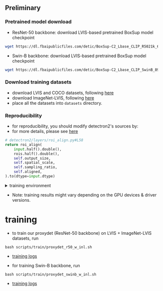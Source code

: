 ## Preliminary


### Pretrained model download
- ResNet-50 backbone: download LVIS-based pretrained BoxSup model checkpoint
```bash
wget https://dl.fbaipublicfiles.com/detic/BoxSup-C2_Lbase_CLIP_R5021k_640b64_4x.pth -O models/BoxSup-C2_Lbase_CLIP_R5021k_640b64_4x.pth
```
- Swin-B backbone: download LVIS-based pretrained BoxSup model checkpoint
```bash
wget https://dl.fbaipublicfiles.com/detic/BoxSup-C2_Lbase_CLIP_SwinB_896b32_4x.pth -O models/BoxSup-C2_Lbase_CLIP_SwinB_896b32_4x.pth
```

### Download training datasets
- download LVIS and COCO datasets, following [here](https://github.com/facebookresearch/Detic/tree/main/datasets#coco-and-lvis)
- download ImageNet-LVIS, following [here](https://github.com/facebookresearch/Detic/tree/main/datasets#imagenet-21k)
- place all the datasets into ```datasets``` directory.

### Reproducibility

- for reproducibility, you should modify detectron2's sources by:
- for more details, please see [here](https://github.com/facebookresearch/detectron2/issues/4723)

```python
# detectron2/layers/roi_align.py#L58
return roi_align(
    input.half().double(),
    rois.half().double(),
    self.output_size,
    self.spatial_scale,
    self.sampling_ratio,
    self.aligned,
).to(dtype=input.dtype)
```

<details>
  <summary>training environment</summary>
  
  ```
----------------------  -----------------------------------------------------------------------
sys.platform            linux
Python                  3.8.10 (default, Jun 22 2022, 20:18:18) [GCC 9.4.0]
numpy                   1.23.2
detectron2              0.6
Compiler                GCC 9.4
CUDA compiler           CUDA 11.3
detectron2 arch flags   7.0
DETECTRON2_ENV_MODULE   <not set>
PyTorch                 1.11.0+cu113
PyTorch debug build     False
GPU available           Yes
GPU 0,1,2,3,4,5,6,7     Tesla V100-SXM2-32GB (arch=7.0)
Driver version          515.48.07
CUDA_HOME               /usr/local/cuda
Pillow                  9.2.0
torchvision             0.12.0+cu113
torchvision arch flags  3.5, 5.0, 6.0, 7.0, 7.5, 8.0, 8.6
fvcore                  0.1.5.post20220512
iopath                  0.1.9
cv2                     4.6.0
----------------------  -----------------------------------------------------------------------
PyTorch built with:
  - GCC 7.3
  - C++ Version: 201402
  - Intel(R) Math Kernel Library Version 2020.0.0 Product Build 20191122 for Intel(R) 64 architecture applications
  - Intel(R) MKL-DNN v2.5.2 (Git Hash a9302535553c73243c632ad3c4c80beec3d19a1e)
  - OpenMP 201511 (a.k.a. OpenMP 4.5)
  - LAPACK is enabled (usually provided by MKL)
  - NNPACK is enabled
  - CPU capability usage: AVX2
  - CUDA Runtime 11.3
  - NVCC architecture flags: -gencode;arch=compute_37,code=sm_37;-gencode;arch=compute_50,code=sm_50;-gencode;arch=compute_60,code=sm_60;-gencode;arch=compute_70,code=sm_70;-gencode;arch=compute_75,code=sm_75;-gencode;arch=compute_80,code=sm_80;-gencode;arch=compute_86,code=sm_86
  - CuDNN 8.2
  - Magma 2.5.2
  - Build settings: BLAS_INFO=mkl, BUILD_TYPE=Release, CUDA_VERSION=11.3, CUDNN_VERSION=8.2.0, CXX_COMPILER=/opt/rh/devtoolset-7/root/usr/bin/c++, CXX_FLAGS= -Wno-deprecated -fvisibility-inlines-hidden -DUSE_PTHREADPOOL -fopenmp -DNDEBUG -DUSE_KINETO -DUSE_FBGEMM -DUSE_QNNPACK -DUSE_PYTORCH_QNNPACK -DUSE_XNNPACK -DSYMBOLICATE_MOBILE_DEBUG_HANDLE -DEDGE_PROFILER_USE_KINETO -O2 -fPIC -Wno-narrowing -Wall -Wextra -Werror=return-type -Wno-missing-field-initializers -Wno-type-limits -Wno-array-bounds -Wno-unknown-pragmas -Wno-sign-compare -Wno-unused-parameter -Wno-unused-function -Wno-unused-result -Wno-unused-local-typedefs -Wno-strict-overflow -Wno-strict-aliasing -Wno-error=deprecated-declarations -Wno-stringop-overflow -Wno-psabi -Wno-error=pedantic -Wno-error=redundant-decls -Wno-error=old-style-cast -fdiagnostics-color=always -faligned-new -Wno-unused-but-set-variable -Wno-maybe-uninitialized -fno-math-errno -fno-trapping-math -Werror=format -Wno-stringop-overflow, LAPACK_INFO=mkl, PERF_WITH_AVX=1, PERF_WITH_AVX2=1, PERF_WITH_AVX512=1, TORCH_VERSION=1.11.0, USE_CUDA=ON, USE_CUDNN=ON, USE_EXCEPTION_PTR=1, USE_GFLAGS=OFF, USE_GLOG=OFF, USE_MKL=ON, USE_MKLDNN=OFF, USE_MPI=OFF, USE_NCCL=ON, USE_NNPACK=ON, USE_OPENMP=ON, USE_ROCM=OFF, 
```
  
</details>

- Note: training results might vary depending on the GPU devices & driver versions.

# training

- to train our proxydet (ResNet-50 backbone) on LVIS + ImageNet-LVIS datasets, run

```
bash scripts/train/proxydet_r50_w_inl.sh
```

- [training logs](https://drive.google.com/file/d/1CjYjT25XEsCwxZ8esHOQccWZAtpt8Iak/view?usp=sharing)

- for training Swin-B backbone, run

```
bash scripts/train/proxydet_swinb_w_inl.sh
```

- [training logs](https://drive.google.com/file/d/19G1a3n4tvPKnjUZ03R0UQ0E2OiP3YGPn/view?usp=sharing)


